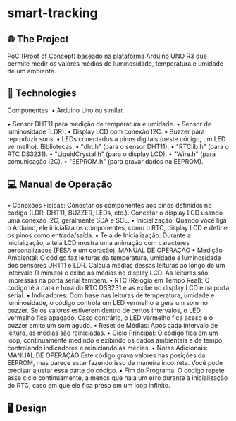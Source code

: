 # smart-tracking

## 🌐 The Project
PoC (Proof of Concept) baseado na plataforma Arduino UNO R3 que permite medir os valores médios de luminosidade, temperatura e umidade de um ambiente.

## 🚀 Technologies
Componentes:
• Arduino Uno ou similar.

• Sensor DHT11 para medição de temperatura e umidade.
• Sensor de luminosidade (LDR).
• Display LCD com conexão I2C.
• Buzzer para reproduzir sons.
• LEDs conectados a pinos digitais (neste código, um LED vermelho).
Bibliotecas:
• "dht.h" (para o sensor DHT11).
• "RTClib.h" (para o RTC DS3231).
• "LiquidCrystal.h" (para o display LCD).
• "Wire.h" (para comunicação I2C).
• "EEPROM.h" (para gravar dados na EEPROM).
 
## 💻 Manual de Operação
• Conexões Físicas:
Conectar os componentes aos pinos definidos no código (LDR, DHT11,
BUZZER, LEDs, etc.).
Conectar o display LCD usando uma conexão I2C, geralmente SDA e SCL.
• Inicialização:
Quando você liga o Arduino, ele inicializa os componentes, como o RTC, display
LCD e define os pinos como entrada/saída.
• Tela de Inicialização:
Durante a inicialização, a tela LCD mostra uma animação com caracteres
personalizados (FESA e um coração).
MANUAL DE OPERAÇÃO
• Medição Ambiental:
O código faz leituras da temperatura, umidade e luminosidade dos sensores
DHT11 e LDR.
Calcula médias dessas leituras ao longo de um intervalo (1 minuto) e exibe as
médias no display LCD.
As leituras são impressas na porta serial também.
• RTC (Relógio em Tempo Real):
O código lê a data e hora do RTC DS3231 e as exibe no display LCD e na porta
serial.
• Indicadores:
Com base nas leituras de temperatura, umidade e luminosidade, o código
controla um LED vermelho e gera um som no buzzer.
Se os valores estiverem dentro de certos intervalos, o LED vermelho fica
apagado.
Caso contrário, o LED vermelho fica aceso e o buzzer emite um som agudo.
• Reset de Médias:
Após cada intervalo de leitura, as médias são reiniciadas.
• Ciclo Principal:
O código fica em um loop, continuamente medindo e exibindo os dados
ambientais e de tempo, controlando indicadores e reiniciando as médias.
• Notas Adicionais:
MANUAL DE OPERAÇÃO
Este código grava valores nas posições da EEPROM, mas parece estar fazendo
isso de maneira incorreta. Você pode precisar ajustar essa parte do código.
• Fim do Programa:
O código repete esse ciclo continuamente, a menos que haja um erro durante a
inicialização do RTC, caso em que ele fica preso em um loop infinito.

## 🖥️ Design

